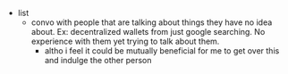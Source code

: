   * list
    * convo with people that are talking about things they have no idea about. Ex: decentralized wallets from just google searching. No experience with them yet trying to talk about them.
      * altho i feel it could be mutually beneficial for me to get over this and indulge the other person
